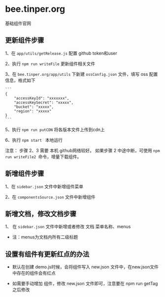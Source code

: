 # bee.tinper.org

基础组件官网


## 更新组件步骤

1、在 `app/utils/getRelease.js` 配置 github token和user

2、执行 `npm run writeFile` 更新组件相关文件

3、在 `bee.tinper.org/app/utils` 下新建 `ossConfig.json` 文件，填写 oss 配置信息，格式如下

    ```
    {
        "accessKeyId": "xxxxxxx",
        "accessKeySecret": "xxxxx",
        "bucket": "xxxxx",
        "region": "xxxxx"
    }
    ```
5、执行 `npm run putCDN` 将各版本文件上传到cdn上

6、执行 `npm start ` 本地运行


注意：
步骤 2、3 需要 本机 github网络较好。 如果步骤 2 中途中断，可使用 `npm run writeFile2 `命令，增量下载组件。



## 新增组件步骤

1、在 `sidebar.json` 文件中新增组件菜单

2、在 `componentsSource.json` 文件中新增组件


## 新增文档，修改文档步骤

1、 在 `sidebar.json` 文件中新增或者修改 文档 菜单名称、menus

- 注：menus为文档内所有二级标题


## 设置有组件有更新红点的办法

- 默认在创建 demo.js时候，会将组件写入 new.json 文件中，在new.json文件中存在的组件会有红点

- 如需要手动增加 组件，修改 new.json 文件即可，注意要在 npm run getTag 之后修改